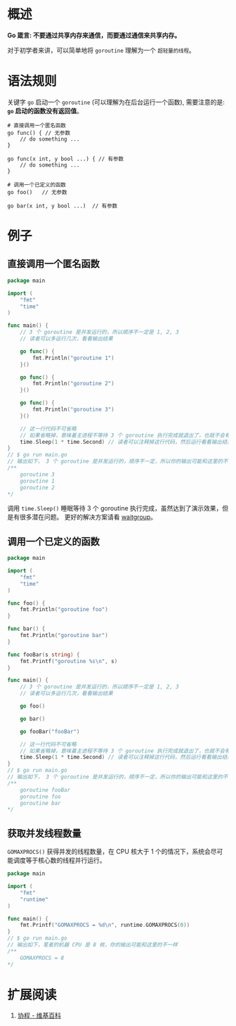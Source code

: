 # 概述
**Go 箴言: 不要通过共享内存来通信，而要通过通信来共享内存。**

对于初学者来讲，可以简单地将 `goroutine` 理解为一个 `超轻量的线程`。

# 语法规则
关键字 `go` 启动一个 `goroutine` (可以理解为在后台运行一个函数), 需要注意的是: **`go` 启动的函数没有返回值**。

```shell
# 直接调用一个匿名函数
go func() { // 无参数
    // do something ...
}

go func(x int, y bool ...) { // 有参数
    // do something ...
}
```

```shell
# 调用一个已定义的函数
go foo()   // 无参数

go bar(x int, y bool ...)  // 有参数
```

# 例子

## 直接调用一个匿名函数
```go
package main

import (
	"fmt"
	"time"
)

func main() {
	// 3 个 goroutine 是并发运行的，所以顺序不一定是 1, 2, 3
	// 读者可以多运行几次，看看输出结果

	go func() {
		fmt.Println("goroutine 1")
	}()

	go func() {
		fmt.Println("goroutine 2")
	}()

	go func() {
		fmt.Println("goroutine 3")
	}()

	// 这一行代码不可省略
	// 如果省略掉，意味着主进程不等待 3 个 goroutine 执行完成就退出了，也就不会有 goroutine 的输出信息了
	time.Sleep(1 * time.Second) // 读者可以注释掉这行代码，然后运行看看输出结果
}
// $ go run main.go
// 输出如下， 3 个 goroutine 是并发运行的，顺序不一定，所以你的输出可能和这里的不一样
/**
    goroutine 3
    goroutine 1
    goroutine 2
*/
```

调用 `time.Sleep()` 睡眠等待 3 个 goroutine 执行完成，虽然达到了演示效果，但是有很多潜在问题。
更好的解决方案请看 [waitgroup](waitgroup.md)。

## 调用一个已定义的函数
```go
package main

import (
	"fmt"
	"time"
)

func foo() {
	fmt.Println("goroutine foo")
}

func bar() {
	fmt.Println("goroutine bar")
}

func fooBar(s string) {
	fmt.Printf("goroutine %s\n", s)
}

func main() {
	// 3 个 goroutine 是并发运行的，所以顺序不一定是 1, 2, 3
	// 读者可以多运行几次，看看输出结果

	go foo()

	go bar()

	go fooBar("fooBar")

	// 这一行代码不可省略
	// 如果省略掉，意味着主进程不等待 3 个 goroutine 执行完成就退出了，也就不会有 goroutine 的输出信息了
	time.Sleep(1 * time.Second) // 读者可以注释掉这行代码，然后运行看看输出结果
}
// $ go run main.go
// 输出如下， 3 个 goroutine 是并发运行的，顺序不一定，所以你的输出可能和这里的不一样
/**
    goroutine fooBar
    goroutine foo
    goroutine bar
*/
```

## 获取并发线程数量
`GOMAXPROCS()` 获得并发的线程数量，在 CPU 核大于 1 个的情况下，系统会尽可能调度等于核心数的线程并行运行。

```go
package main

import (
	"fmt"
	"runtime"
)

func main() {
	fmt.Printf("GOMAXPROCS = %d\n", runtime.GOMAXPROCS(0))
}
// $ go run main.go
// 输出如下，笔者的机器 CPU 是 8 核，你的输出可能和这里的不一样
/**
    GOMAXPROCS = 8
*/
```

# 扩展阅读
1. [协程 - 维基百科](https://zh.wikipedia.org/wiki/%E5%8D%8F%E7%A8%8B)